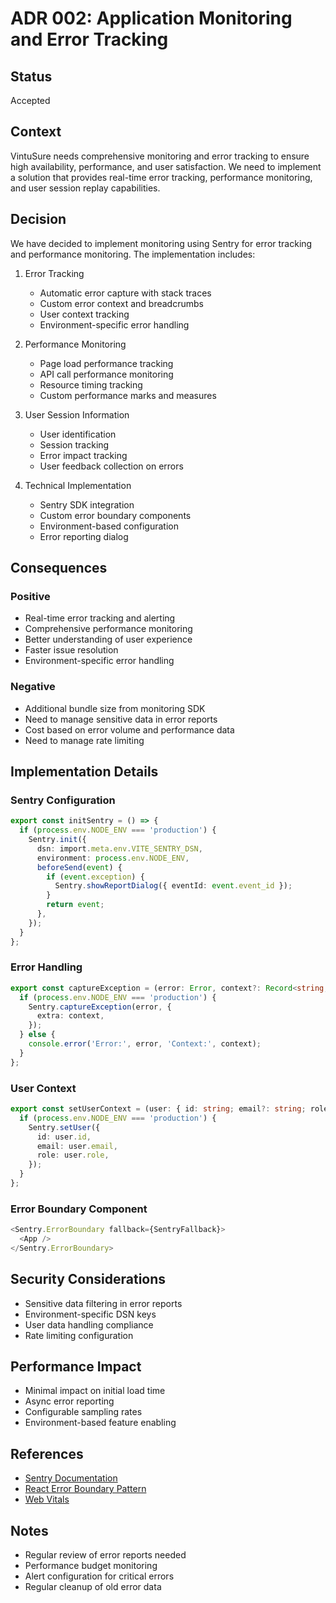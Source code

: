 # ADR 002: Application Monitoring and Error Tracking

## Status
Accepted

## Context
VintuSure needs comprehensive monitoring and error tracking to ensure high availability, performance, and user satisfaction. We need to implement a solution that provides real-time error tracking, performance monitoring, and user session replay capabilities.

## Decision
We have decided to implement monitoring using Sentry for error tracking and performance monitoring. The implementation includes:

1. Error Tracking
   - Automatic error capture with stack traces
   - Custom error context and breadcrumbs
   - User context tracking
   - Environment-specific error handling

2. Performance Monitoring
   - Page load performance tracking
   - API call performance monitoring
   - Resource timing tracking
   - Custom performance marks and measures

3. User Session Information
   - User identification
   - Session tracking
   - Error impact tracking
   - User feedback collection on errors

4. Technical Implementation
   - Sentry SDK integration
   - Custom error boundary components
   - Environment-based configuration
   - Error reporting dialog

## Consequences

### Positive
- Real-time error tracking and alerting
- Comprehensive performance monitoring
- Better understanding of user experience
- Faster issue resolution
- Environment-specific error handling

### Negative
- Additional bundle size from monitoring SDK
- Need to manage sensitive data in error reports
- Cost based on error volume and performance data
- Need to manage rate limiting

## Implementation Details

### Sentry Configuration
```typescript
export const initSentry = () => {
  if (process.env.NODE_ENV === 'production') {
    Sentry.init({
      dsn: import.meta.env.VITE_SENTRY_DSN,
      environment: process.env.NODE_ENV,
      beforeSend(event) {
        if (event.exception) {
          Sentry.showReportDialog({ eventId: event.event_id });
        }
        return event;
      },
    });
  }
};
```

### Error Handling
```typescript
export const captureException = (error: Error, context?: Record<string, any>) => {
  if (process.env.NODE_ENV === 'production') {
    Sentry.captureException(error, {
      extra: context,
    });
  } else {
    console.error('Error:', error, 'Context:', context);
  }
};
```

### User Context
```typescript
export const setUserContext = (user: { id: string; email?: string; role?: string }) => {
  if (process.env.NODE_ENV === 'production') {
    Sentry.setUser({
      id: user.id,
      email: user.email,
      role: user.role,
    });
  }
};
```

### Error Boundary Component
```typescript
<Sentry.ErrorBoundary fallback={SentryFallback}>
  <App />
</Sentry.ErrorBoundary>
```

## Security Considerations
- Sensitive data filtering in error reports
- Environment-specific DSN keys
- User data handling compliance
- Rate limiting configuration

## Performance Impact
- Minimal impact on initial load time
- Async error reporting
- Configurable sampling rates
- Environment-based feature enabling

## References
- [Sentry Documentation](https://docs.sentry.io/platforms/javascript/guides/react/)
- [React Error Boundary Pattern](https://reactjs.org/docs/error-boundaries.html)
- [Web Vitals](https://web.dev/vitals/)

## Notes
- Regular review of error reports needed
- Performance budget monitoring
- Alert configuration for critical errors
- Regular cleanup of old error data 